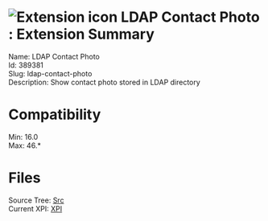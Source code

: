 # ![Extension icon](https://addons.thunderbird.net/user-media/addon_icons/389/389381-64.png?modified=1378956689) LDAP Contact Photo : Extension Summary

Name: LDAP Contact Photo  
Id: 389381  
Slug: ldap-contact-photo  
Description: Show contact photo stored in LDAP directory
  

# Compatibility
Min: 16.0  
Max: 46.*  

# Files

Source Tree: [Src](C:/Dev/Thunderbird/ThunderKdB/xall/xOther/389381-ldap-contact-photo/src)  
Current XPI: [XPI](C:/Dev/Thunderbird/ThunderKdB/xall/xOther/389381-ldap-contact-photo/xpi)  



